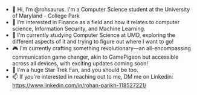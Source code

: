 - 👋 Hi, I’m @rohsaurus. I'm a Computer Science student at the University of Maryland - College Park
- 👀 I’m interested in Finance as a field and how it relates to computer science, Information Security, and Machine Learning. 
- 🌱 I'm currently studying Computer Science at UMD, exploring the different aspects of it and trying to figure out where I want to go!
- 🎮 I'm currently crafting something revolutionary—an all-encompassing communication game changer, akin to GamePigeon but accessible across all devices, with exciting updates coming soon!
- 🔭 I'm a huge Star Trek Fan, and you should be too.
- 📫 If you're interested in reaching out to me, DM me on Linkedin: https://www.linkedin.com/in/rohan-parikh-118527221/




<!---
rohsaurus/rohsaurus is a ✨ special ✨ repository because its `README.md` (this file) appears on your GitHub profile.
You can click the Preview link to take a look at your changes.
--->
